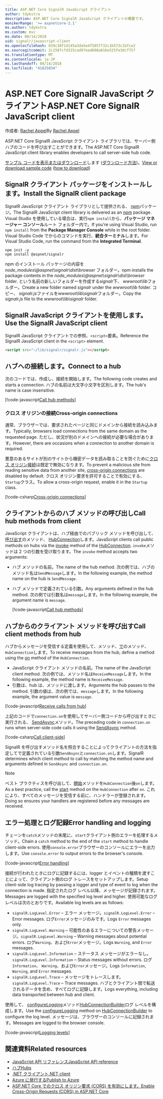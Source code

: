 ```yaml
---
title: ASP.NET Core SignalR JavaScript クライアント
author: tdykstra
description: ASP.NET Core SignalR JavaScript クライアントの概要です。
monikerRange: '>= aspnetcore-2.1'
ms.author: tdykstra
ms.custom: mvc
ms.date: 08/14/2018
uid: signalr/javascript-client
ms.openlocfilehash: 639c30f1d145a3da5e4f5857f32c1b573c1bfce2
ms.sourcegitcommit: 2c158fcfd325cad97ead608a816e525fe3dcf757
ms.translationtype: MT
ms.contentlocale: ja-JP
ms.lasthandoff: 08/14/2018
ms.locfileid: "41825834"
---
```

# <a name="aspnet-core-signalr-javascript-client"></a><span data-ttu-id="0774d-103">ASP.NET Core SignalR JavaScript クライアント</span><span class="sxs-lookup"><span data-stu-id="0774d-103">ASP.NET Core SignalR JavaScript client</span></span>

<span data-ttu-id="0774d-104">作成者: [Rachel Appel](http://twitter.com/rachelappel)</span><span class="sxs-lookup"><span data-stu-id="0774d-104">By [Rachel Appel](http://twitter.com/rachelappel)</span></span>

<span data-ttu-id="0774d-105">ASP.NET Core SignalR JavaScript クライアント ライブラリでは、サーバー側ハブのコードを呼び出すことができます。</span><span class="sxs-lookup"><span data-stu-id="0774d-105">The ASP.NET Core SignalR JavaScript client library enables developers to call server-side hub code.</span></span>

<span data-ttu-id="0774d-106">[サンプル コードを表示またはダウンロード](https://github.com/aspnet/Docs/tree/live/aspnetcore/signalr/javascript-client/sample)します ([ダウンロード方法](xref:tutorials/index#how-to-download-a-sample))。</span><span class="sxs-lookup"><span data-stu-id="0774d-106">[View or download sample code](https://github.com/aspnet/Docs/tree/live/aspnetcore/signalr/javascript-client/sample) ([how to download](xref:tutorials/index#how-to-download-a-sample))</span></span>

## <a name="install-the-signalr-client-package"></a><span data-ttu-id="0774d-107">SignalR クライアント パッケージをインストールします。</span><span class="sxs-lookup"><span data-stu-id="0774d-107">Install the SignalR client package</span></span>

<span data-ttu-id="0774d-108">SignalR JavaScript クライアント ライブラリとして提供される、 [npm](https://www.npmjs.com/)パッケージ。</span><span class="sxs-lookup"><span data-stu-id="0774d-108">The SignalR JavaScript client library is delivered as an [npm](https://www.npmjs.com/) package.</span></span> <span data-ttu-id="0774d-109">Visual Studio を使用している場合は、実行`npm install`から、**パッケージ マネージャー コンソール**ルート フォルダー内で。</span><span class="sxs-lookup"><span data-stu-id="0774d-109">If you're using Visual Studio, run `npm install` from the **Package Manager Console** while in the root folder.</span></span> <span data-ttu-id="0774d-110">Visual Studio Code でからのコマンドを実行、**統合ターミナル**します。</span><span class="sxs-lookup"><span data-stu-id="0774d-110">For Visual Studio Code, run the command from the **Integrated Terminal**.</span></span>

  ```console
  npm init -y
  npm install @aspnet/signalr
  ```

<span data-ttu-id="0774d-111">npm のインストール パッケージの内容を *node_modules\\@aspnet\signalr\dist\browser* フォルダー。</span><span class="sxs-lookup"><span data-stu-id="0774d-111">npm installs the package contents in the *node_modules\\@aspnet\signalr\dist\browser* folder.</span></span> <span data-ttu-id="0774d-112">という名前の新しいフォルダーを作成する*signalr*下、 *wwwroot\\lib*フォルダー。</span><span class="sxs-lookup"><span data-stu-id="0774d-112">Create a new folder named *signalr* under the *wwwroot\\lib* folder.</span></span> <span data-ttu-id="0774d-113">コピー、 *signalr.js*ファイルを*wwwroot\lib\signalr*フォルダー。</span><span class="sxs-lookup"><span data-stu-id="0774d-113">Copy the *signalr.js* file to the *wwwroot\lib\signalr* folder.</span></span>

## <a name="use-the-signalr-javascript-client"></a><span data-ttu-id="0774d-114">SignalR JavaScript クライアントを使用します。</span><span class="sxs-lookup"><span data-stu-id="0774d-114">Use the SignalR JavaScript client</span></span>

<span data-ttu-id="0774d-115">SignalR JavaScript クライアントでの参照、`<script>`要素。</span><span class="sxs-lookup"><span data-stu-id="0774d-115">Reference the SignalR JavaScript client in the `<script>` element.</span></span>

```html
<script src="~/lib/signalr/signalr.js"></script>
```

## <a name="connect-to-a-hub"></a><span data-ttu-id="0774d-116">ハブへの接続します。</span><span class="sxs-lookup"><span data-stu-id="0774d-116">Connect to a hub</span></span>

<span data-ttu-id="0774d-117">次のコードでは、作成し、接続を開始します。</span><span class="sxs-lookup"><span data-stu-id="0774d-117">The following code creates and starts a connection.</span></span> <span data-ttu-id="0774d-118">ハブの名前は大文字小文字を区別します。</span><span class="sxs-lookup"><span data-stu-id="0774d-118">The hub's name is case insensitive.</span></span>

[!code-javascript[Call hub methods](javascript-client/sample/wwwroot/js/chat.js?range=9-12,28)]

### <a name="cross-origin-connections"></a><span data-ttu-id="0774d-119">クロス オリジンの接続</span><span class="sxs-lookup"><span data-stu-id="0774d-119">Cross-origin connections</span></span>

<span data-ttu-id="0774d-120">通常、ブラウザーでは、要求されたページと同じドメインから接続を読み込みます。</span><span class="sxs-lookup"><span data-stu-id="0774d-120">Typically, browsers load connections from the same domain as the requested page.</span></span> <span data-ttu-id="0774d-121">ただし、状況が別のドメインへの接続が必要な場合があります。</span><span class="sxs-lookup"><span data-stu-id="0774d-121">However, there are occasions when a connection to another domain is required.</span></span>

<span data-ttu-id="0774d-122">悪意のあるサイトが別のサイトから機密データを読み取ることを防ぐために[クロス オリジン接続](xref:security/cors)は既定で無効になります。</span><span class="sxs-lookup"><span data-stu-id="0774d-122">To prevent a malicious site from reading sensitive data from another site, [cross-origin connections](xref:security/cors) are disabled by default.</span></span> <span data-ttu-id="0774d-123">クロス オリジン要求を許可することで有効にする、`Startup`クラス。</span><span class="sxs-lookup"><span data-stu-id="0774d-123">To allow a cross-origin request, enable it in the `Startup` class.</span></span>

[!code-csharp[Cross-origin connections](javascript-client/sample/Startup.cs?highlight=29-35,56)]

## <a name="call-hub-methods-from-client"></a><span data-ttu-id="0774d-124">クライアントからのハブ メソッドの呼び出し</span><span class="sxs-lookup"><span data-stu-id="0774d-124">Call hub methods from client</span></span>

<span data-ttu-id="0774d-125">JavaScript クライアントは、ハブ経由でのパブリック メソッドを呼び出して、[呼び出す](/javascript/api/%40aspnet/signalr/hubconnection#invoke)のメソッド、 [HubConnection](/javascript/api/%40aspnet/signalr/hubconnection)します。</span><span class="sxs-lookup"><span data-stu-id="0774d-125">JavaScript clients call public methods on hubs via the [invoke](/javascript/api/%40aspnet/signalr/hubconnection#invoke) method of the [HubConnection](/javascript/api/%40aspnet/signalr/hubconnection).</span></span> <span data-ttu-id="0774d-126">`invoke`メソッドは 2 つの引数を受け取ります。</span><span class="sxs-lookup"><span data-stu-id="0774d-126">The `invoke` method accepts two arguments:</span></span>

* <span data-ttu-id="0774d-127">ハブ メソッドの名前。</span><span class="sxs-lookup"><span data-stu-id="0774d-127">The name of the hub method.</span></span> <span data-ttu-id="0774d-128">次の例では、ハブのメソッド名は`SendMessage`します。</span><span class="sxs-lookup"><span data-stu-id="0774d-128">In the following example, the method name on the hub is `SendMessage`.</span></span>
* <span data-ttu-id="0774d-129">ハブ メソッドで定義されている引数。</span><span class="sxs-lookup"><span data-stu-id="0774d-129">Any arguments defined in the hub method.</span></span> <span data-ttu-id="0774d-130">次の例では引数名は`message`します。</span><span class="sxs-lookup"><span data-stu-id="0774d-130">In the following example, the argument name is `message`.</span></span>

  [!code-javascript[Call hub methods](javascript-client/sample/wwwroot/js/chat.js?range=24)]

## <a name="call-client-methods-from-hub"></a><span data-ttu-id="0774d-131">ハブからのクライアント メソッドを呼び出す</span><span class="sxs-lookup"><span data-stu-id="0774d-131">Call client methods from hub</span></span>

<span data-ttu-id="0774d-132">ハブからメッセージを受信する定義を使用して、メソッド、[で](/javascript/api/%40aspnet/signalr/hubconnection#on)のメソッド、`HubConnection`します。</span><span class="sxs-lookup"><span data-stu-id="0774d-132">To receive messages from the hub, define a method using the [on](/javascript/api/%40aspnet/signalr/hubconnection#on) method of the `HubConnection`.</span></span>

* <span data-ttu-id="0774d-133">JavaScript クライアント メソッドの名前。</span><span class="sxs-lookup"><span data-stu-id="0774d-133">The name of the JavaScript client method.</span></span> <span data-ttu-id="0774d-134">次の例では、メソッド名は`ReceiveMessage`します。</span><span class="sxs-lookup"><span data-stu-id="0774d-134">In the following example, the method name is `ReceiveMessage`.</span></span>
* <span data-ttu-id="0774d-135">引数は、hub は、メソッドに渡します。</span><span class="sxs-lookup"><span data-stu-id="0774d-135">Arguments the hub passes to the method.</span></span> <span data-ttu-id="0774d-136">引数の値は、次の例では、`message`します。</span><span class="sxs-lookup"><span data-stu-id="0774d-136">In the following example, the argument value is `message`.</span></span>

[!code-javascript[Receive calls from hub](javascript-client/sample/wwwroot/js/chat.js?range=14-19)]

<span data-ttu-id="0774d-137">上記のコードで`connection.on`を使用してサーバー側コードから呼び出すときに実行される、 [SendAsync](/dotnet/api/microsoft.aspnetcore.signalr.clientproxyextensions.sendasync)メソッド。</span><span class="sxs-lookup"><span data-stu-id="0774d-137">The preceding code in `connection.on` runs when server-side code calls it using the [SendAsync](/dotnet/api/microsoft.aspnetcore.signalr.clientproxyextensions.sendasync) method.</span></span>

[!code-csharp[Call client-side](javascript-client/sample/hubs/chathub.cs?range=8-11)]

<span data-ttu-id="0774d-138">SignalR を呼び出すメソッド名を照合することによってクライアントの方法を指定してで定義されている引数`SendAsync`と`connection.on`します。</span><span class="sxs-lookup"><span data-stu-id="0774d-138">SignalR determines which client method to call by matching the method name and arguments defined in `SendAsync` and `connection.on`.</span></span>

> [!NOTE]
> <span data-ttu-id="0774d-139">ベスト プラクティスを呼び出して、[開始](/javascript/api/%40aspnet/signalr/hubconnection#start)メソッドを`HubConnection`後`on`します。</span><span class="sxs-lookup"><span data-stu-id="0774d-139">As a best practice, call the [start](/javascript/api/%40aspnet/signalr/hubconnection#start) method on the `HubConnection` after `on`.</span></span> <span data-ttu-id="0774d-140">これにより、すべてのメッセージを受信する前に、ハンドラーが登録されます。</span><span class="sxs-lookup"><span data-stu-id="0774d-140">Doing so ensures your handlers are registered before any messages are received.</span></span>

## <a name="error-handling-and-logging"></a><span data-ttu-id="0774d-141">エラー処理とログ記録</span><span class="sxs-lookup"><span data-stu-id="0774d-141">Error handling and logging</span></span>

<span data-ttu-id="0774d-142">チェーンを`catch`メソッドの末尾に、`start`クライアント側のエラーを処理するメソッド。</span><span class="sxs-lookup"><span data-stu-id="0774d-142">Chain a `catch` method to the end of the `start` method to handle client-side errors.</span></span> <span data-ttu-id="0774d-143">使用`console.error`ブラウザーのコンソールにエラーを出力します。</span><span class="sxs-lookup"><span data-stu-id="0774d-143">Use `console.error` to output errors to the browser's console.</span></span>

[!code-javascript[Error handling](javascript-client/sample/wwwroot/js/chat.js?range=28)]

<span data-ttu-id="0774d-144">接続が行われたときにログに記録するには、logger とイベントの種類を渡すことによって、クライアント側のログ トレースをセットアップします。</span><span class="sxs-lookup"><span data-stu-id="0774d-144">Setup client-side log tracing by passing a logger and type of event to log when the connection is made.</span></span> <span data-ttu-id="0774d-145">指定されたログ レベル以降、メッセージが記録されます。</span><span class="sxs-lookup"><span data-stu-id="0774d-145">Messages are logged with the specified log level and higher.</span></span> <span data-ttu-id="0774d-146">使用可能なログ レベルは次のとおりです。</span><span class="sxs-lookup"><span data-stu-id="0774d-146">Available log levels are as follows:</span></span>

* <span data-ttu-id="0774d-147">`signalR.LogLevel.Error` &ndash; エラー メッセージ。</span><span class="sxs-lookup"><span data-stu-id="0774d-147">`signalR.LogLevel.Error` &ndash; Error messages.</span></span> <span data-ttu-id="0774d-148">ログ`Error`メッセージのみです。</span><span class="sxs-lookup"><span data-stu-id="0774d-148">Logs `Error` messages only.</span></span>
* <span data-ttu-id="0774d-149">`signalR.LogLevel.Warning` &ndash; 可能性のあるエラーについての警告メッセージ。</span><span class="sxs-lookup"><span data-stu-id="0774d-149">`signalR.LogLevel.Warning` &ndash; Warning messages about potential errors.</span></span> <span data-ttu-id="0774d-150">ログ`Warning`、および`Error`メッセージ。</span><span class="sxs-lookup"><span data-stu-id="0774d-150">Logs `Warning`, and `Error` messages.</span></span>
* <span data-ttu-id="0774d-151">`signalR.LogLevel.Information` &ndash; ステータス メッセージがエラーなし。</span><span class="sxs-lookup"><span data-stu-id="0774d-151">`signalR.LogLevel.Information` &ndash; Status messages without errors.</span></span> <span data-ttu-id="0774d-152">ログ`Information`、 `Warning`、および`Error`メッセージ。</span><span class="sxs-lookup"><span data-stu-id="0774d-152">Logs `Information`, `Warning`, and `Error` messages.</span></span>
* <span data-ttu-id="0774d-153">`signalR.LogLevel.Trace` &ndash; メッセージをトレースします。</span><span class="sxs-lookup"><span data-stu-id="0774d-153">`signalR.LogLevel.Trace` &ndash; Trace messages.</span></span> <span data-ttu-id="0774d-154">ハブとクライアント間で転送されるデータを含め、すべてログに記録します。</span><span class="sxs-lookup"><span data-stu-id="0774d-154">Logs everything, including data transported between hub and client.</span></span>

<span data-ttu-id="0774d-155">使用して、 [configureLogging](/javascript/api/%40aspnet/signalr/hubconnectionbuilder#configurelogging)メソッド[HubConnectionBuilder](/javascript/api/%40aspnet/signalr/hubconnectionbuilder)ログ レベルを構成します。</span><span class="sxs-lookup"><span data-stu-id="0774d-155">Use the [configureLogging](/javascript/api/%40aspnet/signalr/hubconnectionbuilder#configurelogging) method on [HubConnectionBuilder](/javascript/api/%40aspnet/signalr/hubconnectionbuilder) to configure the log level.</span></span> <span data-ttu-id="0774d-156">メッセージは、ブラウザーのコンソールに記録されます。</span><span class="sxs-lookup"><span data-stu-id="0774d-156">Messages are logged to the browser console.</span></span>

[!code-javascript[Logging levels](javascript-client/sample/wwwroot/js/chat.js?range=9-12)]

## <a name="related-resources"></a><span data-ttu-id="0774d-157">関連資料</span><span class="sxs-lookup"><span data-stu-id="0774d-157">Related resources</span></span>

* [<span data-ttu-id="0774d-158">JavaScript API リファレンス</span><span class="sxs-lookup"><span data-stu-id="0774d-158">JavaScript API reference</span></span>](/javascript/api/)
* [<span data-ttu-id="0774d-159">ハブ</span><span class="sxs-lookup"><span data-stu-id="0774d-159">Hubs</span></span>](xref:signalr/hubs)
* [<span data-ttu-id="0774d-160">.NET クライアント</span><span class="sxs-lookup"><span data-stu-id="0774d-160">.NET client</span></span>](xref:signalr/dotnet-client)
* [<span data-ttu-id="0774d-161">Azure に発行する</span><span class="sxs-lookup"><span data-stu-id="0774d-161">Publish to Azure</span></span>](xref:signalr/publish-to-azure-web-app)
* [<span data-ttu-id="0774d-162">ASP.NET Core でのクロス オリジン要求 (CORS) を有効にします。</span><span class="sxs-lookup"><span data-stu-id="0774d-162">Enable Cross-Origin Requests (CORS) in ASP.NET Core</span></span>](xref:security/cors)
